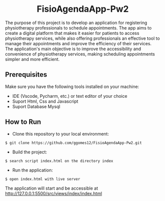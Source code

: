 <h1 style="text-align: center;">
  FisioAgendaApp-Pw2
</h1>

The purpose of this project is to develop an application for registering physiotherapy professionals to schedule appointments. The app aims to create a digital platform that makes it easier for patients to access physiotherapy services, while also offering professionals an effective tool to manage their appointments and improve the efficiency of their services. The application's main objective is to improve the accessibility and convenience of physiotherapy services, making scheduling appointments simpler and more efficient.


## Prerequisites

Make sure you have the following tools installed on your machine:

- IDE (Vscode, Pycharm, etc.) or text editor of your choice
- Suport Html, Css and Javascript
- Suport Database Mysql

## How to Run

- Clone this repository to your local environment:
```
$ git clone https://github.com/ggomes12/FisioAgendaApp-Pw2.git
```
- Build the project:
```
$ search script index.html on the directory index
```
- Run the application:
```
$ open index.html with live server
```

The application will start and be accessible at http://127.0.0.1:5500/src/views/index/index.html


